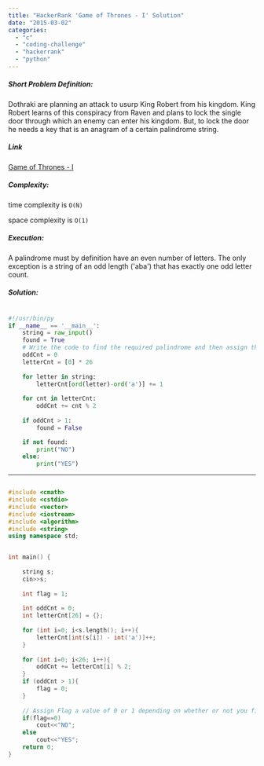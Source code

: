 ```yaml
---
title: "HackerRank 'Game of Thrones - I' Solution"
date: "2015-03-02"
categories: 
  - "c"
  - "coding-challenge"
  - "hackerrank"
  - "python"
---
```


##### Short Problem Definition:

Dothraki are planning an attack to usurp King Robert from his kingdom. King Robert learns of this conspiracy from Raven and plans to lock the single door through which an enemy can enter his kingdom. But, to lock the door he needs a key that is an anagram of a certain palindrome string.

##### Link

[Game of Thrones - I](https://www.hackerrank.com/challenges/game-of-thrones)

##### Complexity:

time complexity is `O(N)`

space complexity is `O(1)`

##### Execution:

A palindrome must by definition have an even number of letters. The only exception is a string of an odd length ('aba') that has exactly one odd letter count.

##### Solution:

```python

#!/usr/bin/py
if __name__ == '__main__':
    string = raw_input()
    found = True
    # Write the code to find the required palindrome and then assign the variable 'found' a value of True or False
    oddCnt = 0
    letterCnt = [0] * 26
    
    for letter in string:
        letterCnt[ord(letter)-ord('a')] += 1
    
    for cnt in letterCnt:
        oddCnt += cnt % 2
        
    if oddCnt > 1:
        found = False

    if not found:
        print("NO")
    else:
        print("YES")
```

* * *

```cpp

#include <cmath>
#include <cstdio>
#include <vector>
#include <iostream>
#include <algorithm>
#include <string>
using namespace std;


int main() {
   
    string s;
    cin>>s;
     
    int flag = 1;
    
    int oddCnt = 0;
    int letterCnt[26] = {};
        
    for (int i=0; i<s.length(); i++){
        letterCnt[int(s[i]) - int('a')]++;
    }
    
    for (int i=0; i<26; i++){
        oddCnt += letterCnt[i] % 2;
    }
    if (oddCnt > 1){
        flag = 0;
    }
    
    // Assign Flag a value of 0 or 1 depending on whether or not you find what you are looking for, in the given string 
    if(flag==0)
        cout<<"NO";
    else
        cout<<"YES";
    return 0;
}
```
